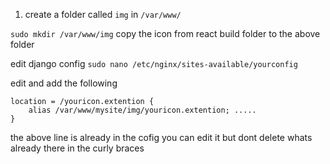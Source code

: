1. create a folder called `img` in `/var/www/`

`sudo mkdir /var/www/img`
copy the icon from react build folder to the above folder

edit django config
`sudo nano /etc/nginx/sites-available/yourconfig`

edit and add the following

```
location = /youricon.extention {
    alias /var/www/mysite/img/youricon.extention; .....
}
```

the above line is already in the cofig you can edit it but dont delete whats already there in the curly braces
